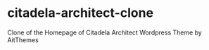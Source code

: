 # citadela-architect-clone
Clone of the Homepage of Citadela Architect Wordpress Theme by AitThemes

